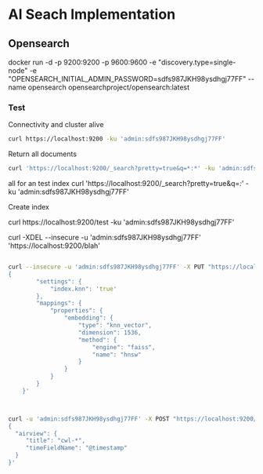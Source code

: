 # AI Seach Implementation


## Opensearch


 docker run -d -p 9200:9200 -p 9600:9600 -e "discovery.type=single-node" -e "OPENSEARCH_INITIAL_ADMIN_PASSWORD=sdfs987JKH98ysdhgj77FF" --name opensearch opensearchproject/opensearch:latest




### Test

Connectivity and cluster alive

```bash
curl https://localhost:9200 -ku 'admin:sdfs987JKH98ysdhgj77FF'
```


Return all documents

```bash
curl 'https://localhost:9200/_search?pretty=true&q=*:*' -ku 'admin:sdfs987JKH98ysdhgj77FF'
```

all for an test index
curl 'https://localhost:9200/_search?pretty=true&q=*:*' -ku 'admin:sdfs987JKH98ysdhgj77FF'


Create index


curl https://localhost:9200/test -ku 'admin:sdfs987JKH98ysdhgj77FF'

curl -XDEL --insecure -u 'admin:sdfs987JKH98ysdhgj77FF' 'https://localhost:9200/blah'


```bash

curl --insecure -u 'admin:sdfs987JKH98ysdhgj77FF' -X PUT "https://localhost:9200/airview" -H 'Content-Type: application/json' -d'
{
        "settings": {
            "index.knn": 'true'
        },
        "mappings": {
            "properties": {
                "embedding": {
                    "type": "knn_vector",
                    "dimension": 1536,
                    "method": {
                        "engine": "faiss",
                        "name": "hnsw"
                    }
                }
            }
        }
    }'



curl -u 'admin:sdfs987JKH98ysdhgj77FF' -X POST "https://localhost:9200/api/index_patterns/airview" -H 'osd-xsrf: true' -H 'Content-Type: application/json' -d'
{
  "airview": {
     "title": "cwl-*",
     "timeFieldName": "@timestamp"
  }
}'
```